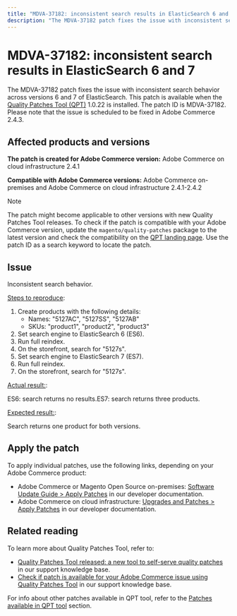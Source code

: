 ```yaml
---
title: "MDVA-37182: inconsistent search results in ElasticSearch 6 and 7"
description: "The MDVA-37182 patch fixes the issue with inconsistent search behavior across versions 6 and 7 of ElasticSearch. This patch is available when the [Quality Patches Tool (QPT)](/help/announcements/adobe-commerce-announcements/magento-quality-patches-released-new-tool-to-self-serve-quality-patches.md) 1.0.22 is installed. The patch ID is MDVA-37182. Please note that the issue is scheduled to be fixed in Adobe Commerce 2.4.3."
---
```


# MDVA-37182: inconsistent search results in ElasticSearch 6 and 7

The MDVA-37182 patch fixes the issue with inconsistent search behavior across versions 6 and 7 of ElasticSearch. This patch is available when the [Quality Patches Tool (QPT)](/help/announcements/adobe-commerce-announcements/magento-quality-patches-released-new-tool-to-self-serve-quality-patches.md) 1.0.22 is installed. The patch ID is MDVA-37182. Please note that the issue is scheduled to be fixed in Adobe Commerce 2.4.3.

## Affected products and versions

 **The patch is created for Adobe Commerce version:** Adobe Commerce on cloud infrastructure  2.4.1

 **Compatible with Adobe Commerce versions:** Adobe Commerce on-premises and Adobe Commerce on cloud infrastructure 2.4.1-2.4.2

>[!NOTE]
>
>The patch might become applicable to other versions with new Quality Patches Tool releases. To check if the patch is compatible with your Adobe Commerce version, update the `magento/quality-patches` package to the latest version and check the compatibility on the [QPT landing page](https://devdocs.magento.com/quality-patches/tool.html#patch-grid). Use the patch ID as a search keyword to locate the patch.

## Issue

Inconsistent search behavior.

<u>Steps to reproduce</u>:

1. Create products with the following details:
    * Names:  "5127AC", "5127SS", "5127AB"
    * SKUs: "product1", "product2", "product3"
1. Set search engine to ElasticSearch 6 (ES6).
1. Run full reindex.
1. On the storefront, search for "5127s".
1. Set search engine to ElasticSearch 7 (ES7).
1. Run full reindex.
1. On the storefront, search for "5127s".

<u>Actual result:</u>:

ES6: search returns no results.ES7: search returns three products.

<u>Expected result:</u>:

Search returns one product for both versions.

## Apply the patch

To apply individual patches, use the following links, depending on your Adobe Commerce product:

* Adobe Commerce or Magento Open Source on-premises: [Software Update Guide > Apply Patches](https://devdocs.magento.com/guides/v2.4/comp-mgr/patching/mqp.html) in our developer documentation.
* Adobe Commerce on cloud infrastructure: [Upgrades and Patches > Apply Patches](https://devdocs.magento.com/cloud/project/project-patch.html) in our developer documentation.

## Related reading

To learn more about Quality Patches Tool, refer to:

* [Quality Patches Tool released: a new tool to self-serve quality patches](/help/announcements/adobe-commerce-announcements/magento-quality-patches-released-new-tool-to-self-serve-quality-patches.md) in our support knowledge base.
* [Check if patch is available for your Adobe Commerce issue using Quality Patches Tool](https://support.magento.com/hc/en-us/articles/360047125252) in our support knowledge base.

For info about other patches available in QPT tool, refer to the [Patches available in QPT tool](https://support.magento.com/hc/en-us/sections/360010506631-Patches-available-in-QPT-tool-) section.